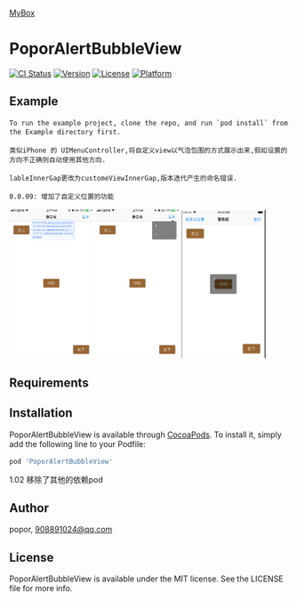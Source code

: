 <a href='https://github.com/popor/mybox'> MyBox </a>

# PoporAlertBubbleView

[![CI Status](https://img.shields.io/travis/popor/PoporAlertBubbleView.svg?style=flat)](https://travis-ci.org/popor/PoporAlertBubbleView)
[![Version](https://img.shields.io/cocoapods/v/PoporAlertBubbleView.svg?style=flat)](https://cocoapods.org/pods/PoporAlertBubbleView)
[![License](https://img.shields.io/cocoapods/l/PoporAlertBubbleView.svg?style=flat)](https://cocoapods.org/pods/PoporAlertBubbleView)
[![Platform](https://img.shields.io/cocoapods/p/PoporAlertBubbleView.svg?style=flat)](https://cocoapods.org/pods/PoporAlertBubbleView)

## Example

```
To run the example project, clone the repo, and run `pod install` from the Example directory first.

类似iPhone 的 UIMenuController,将自定义view以气泡包围的方式展示出来,假如设置的方向不正确则自动使用其他方向.

lableInnerGap更改为customeViewInnerGap,版本迭代产生的命名错误.

0.0.09: 增加了自定义位置的功能

```
<p>
<img src="https://github.com/popor/PoporAlertBubbleView/blob/master/Example/image/screen0.png" width="30%" height="30%">
<img src="https://github.com/popor/PoporAlertBubbleView/blob/master/Example/image/screen1.png" width="30%" height="30%">
<img src="https://github.com/popor/PoporAlertBubbleView/blob/master/Example/image/screen2.png" width="30%" height="30%">

</p>

## Requirements

## Installation

PoporAlertBubbleView is available through [CocoaPods](https://cocoapods.org). To install
it, simply add the following line to your Podfile:

```ruby
pod 'PoporAlertBubbleView'
```

1.02
移除了其他的依赖pod

## Author

popor, 908891024@qq.com

## License

PoporAlertBubbleView is available under the MIT license. See the LICENSE file for more info.
